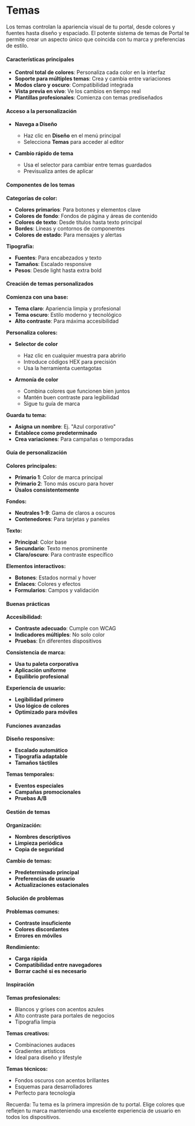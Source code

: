 # Temas

Los temas controlan la apariencia visual de tu portal, desde colores y fuentes hasta diseño y espaciado. El potente sistema de temas de Portal te permite crear un aspecto único que coincida con tu marca y preferencias de estilo.

#### Características principales

- **Control total de colores**: Personaliza cada color en la interfaz
- **Soporte para múltiples temas**: Crea y cambia entre variaciones
- **Modos claro y oscuro**: Compatibilidad integrada
- **Vista previa en vivo**: Ve los cambios en tiempo real
- **Plantillas profesionales**: Comienza con temas prediseñados

#### Acceso a la personalización

- **Navega a Diseño**

  - Haz clic en **Diseño** en el menú principal
  - Selecciona **Temas** para acceder al editor

- **Cambio rápido de tema**
  - Usa el selector para cambiar entre temas guardados
  - Previsualiza antes de aplicar

#### Componentes de los temas

**Categorías de color:**

- **Colores primarios**: Para botones y elementos clave
- **Colores de fondo**: Fondos de página y áreas de contenido
- **Colores de texto**: Desde títulos hasta texto principal
- **Bordes**: Líneas y contornos de componentes
- **Colores de estado**: Para mensajes y alertas

**Tipografía:**

- **Fuentes**: Para encabezados y texto
- **Tamaños**: Escalado responsive
- **Pesos**: Desde light hasta extra bold

#### Creación de temas personalizados

**Comienza con una base:**

- **Tema claro**: Apariencia limpia y profesional
- **Tema oscuro**: Estilo moderno y tecnológico
- **Alto contraste**: Para máxima accesibilidad

**Personaliza colores:**

- **Selector de color**

  - Haz clic en cualquier muestra para abrirlo
  - Introduce códigos HEX para precisión
  - Usa la herramienta cuentagotas

- **Armonía de color**
  - Combina colores que funcionen bien juntos
  - Mantén buen contraste para legibilidad
  - Sigue tu guía de marca

**Guarda tu tema:**

- **Asigna un nombre**: Ej. "Azul corporativo"
- **Establece como predeterminado**
- **Crea variaciones**: Para campañas o temporadas

#### Guía de personalización

**Colores principales:**

- **Primario 1**: Color de marca principal
- **Primario 2**: Tono más oscuro para hover
- **Úsalos consistentemente**

**Fondos:**

- **Neutrales 1-9**: Gama de claros a oscuros
- **Contenedores**: Para tarjetas y paneles

**Texto:**

- **Principal**: Color base
- **Secundario**: Texto menos prominente
- **Claro/oscuro**: Para contraste específico

**Elementos interactivos:**

- **Botones**: Estados normal y hover
- **Enlaces**: Colores y efectos
- **Formularios**: Campos y validación

#### Buenas prácticas

**Accesibilidad:**

- **Contraste adecuado**: Cumple con WCAG
- **Indicadores múltiples**: No solo color
- **Pruebas**: En diferentes dispositivos

**Consistencia de marca:**

- **Usa tu paleta corporativa**
- **Aplicación uniforme**
- **Equilibrio profesional**

**Experiencia de usuario:**

- **Legibilidad primero**
- **Uso lógico de colores**
- **Optimizado para móviles**

#### Funciones avanzadas

**Diseño responsive:**

- **Escalado automático**
- **Tipografía adaptable**
- **Tamaños táctiles**

**Temas temporales:**

- **Eventos especiales**
- **Campañas promocionales**
- **Pruebas A/B**

#### Gestión de temas

**Organización:**

- **Nombres descriptivos**
- **Limpieza periódica**
- **Copia de seguridad**

**Cambio de temas:**

- **Predeterminado principal**
- **Preferencias de usuario**
- **Actualizaciones estacionales**

#### Solución de problemas

**Problemas comunes:**

- **Contraste insuficiente**
- **Colores discordantes**
- **Errores en móviles**

**Rendimiento:**

- **Carga rápida**
- **Compatibilidad entre navegadores**
- **Borrar caché si es necesario**

#### Inspiración

**Temas profesionales:**

- Blancos y grises con acentos azules
- Alto contraste para portales de negocios
- Tipografía limpia

**Temas creativos:**

- Combinaciones audaces
- Gradientes artísticos
- Ideal para diseño y lifestyle

**Temas técnicos:**

- Fondos oscuros con acentos brillantes
- Esquemas para desarrolladores
- Perfecto para tecnología

Recuerda: Tu tema es la primera impresión de tu portal. Elige colores que reflejen tu marca manteniendo una excelente experiencia de usuario en todos los dispositivos.
